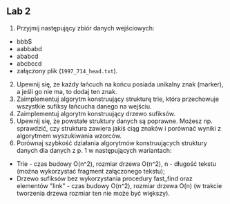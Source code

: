 ## Lab 2
1. Przyjmij następujący zbiór danych wejściowych:
 - bbb$
 - aabbabd
 - ababcd
 - abcbccd
 - załączony plik (`1997_714_head.txt`).
2. Upewnij się, że każdy łańcuch na końcu posiada unikalny znak (marker), a jeśli go nie ma, to dodaj ten znak.
3. Zaimplementuj algorytm konstruujący strukturę trie, która przechowuje wszystkie sufiksy łańcucha danego na wejściu.
4. Zaimplementuj algorytm konstruujący drzewo sufiksów.
5. Upewnij się, że powstałe struktury danych są poprawne. Możesz np. sprawdzić, czy struktura zawiera jakiś ciąg znaków i porównać wyniki z algorytmem wyszukiwania wzorców.
6. Porównaj szybkość działania algorytmów konstruujących struktury danych dla danych z p. 1 w następujących wariantach:
 - Trie - czas budowy O(n^2), rozmiar drzewa O(n^2), n - długość tekstu (można wykorzystać fragment załączonego tekstu);
 - Drzewo sufiksów bez wykorzystania procedury fast_find oraz elementów "link" - czas budowy O(n^2), rozmiar drzewa O(n) (w trakcie tworzenia drzewa rozmiar ten nie może być większy).
